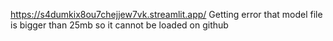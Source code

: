 https://s4dumkix8ou7chejjew7vk.streamlit.app/
Getting error that model file is bigger than 25mb so it cannot be loaded on github
